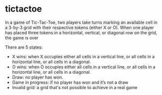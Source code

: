 # tictactoe

In a game of Tic-Tac-Toe, two players take turns marking an available cell in a 3-by-3 grid with
their respective tokens (either X or O). When one player has placed three tokens in a horizontal,
vertical, or diagonal row on the grid, the game is over

There are 5 states:
<ul>
<li> 
    X wins: when X occupies either all cells in a vertical line, or all cells in a horizontal line, or all cells in a diagonal.
</li>
<li> 
    O wins: when O occupies either all cells in a vertical line, or all cells in a horizontal line, or all cells in a diagonal.
</li>
<li>
    Draw: no player has won.
</li>
<li> 
    Game in progress: if no player has won and it’s not a draw
</li>
<li>
    Invalid grid: a grid that's not possible to achieve in a real game
</li>